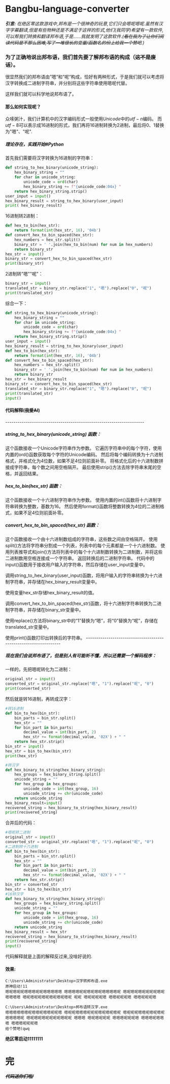 # Bangbu-language-converter
**_引言:_** _在绝区零这款游戏中,邦布是一个很神奇的玩意,它们只会嗯呢嗯呢.虽然有汉字字幕翻译,但是有些物种还是不满足于这样的形式,他们(我同学)希望有一款软件,可以帮我们转换和翻译邦布语,于是......我就发明了这款软件.(~~看在我为了让你们阅读代码是不那么困难,写了一堆很长的变量/函数名的份上给我一个赞吧~~.)_
### 为了正确地说出邦布语，我们首先要了解邦布语的构成（~~这不是废话~~）。  
很显然我们的邦布语由”嗯“和”呢“构成，恰好有两种形式，于是我们就可以考虑将汉字转换成二进制字符串，并分别将这些字符串使用嗯呢代替。  

这样我们就可以科学地说邦布语了。

#### 那么如何实现呢？
众嗦粥汁，我们计算机中的汉字编码形式一般使用$Unicode$中的$utf-n$编码。
而$utf-8$可以表示成16进制的形式，我们再将16进制转换为2进制，最后将$0、1$替换为"嗯"、"呢".

##### 理论存在，实践开始#Python

首先我们需要将汉字转换为16进制的字符串：
```python
def string_to_hex_binary(unicode_string):
    hex_binary_string = ""
    for char in unicode_string:
        unicode_code = ord(char)
        hex_binary_string += f"{unicode_code:04x} "
    return hex_binary_string.strip()
user_input = input()
hex_binary_result = string_to_hex_binary(user_input)
print( hex_binary_result)
```
16进制转2进制：
```python
def hex_to_bin(hex_str):
    return format(int(hex_str, 16), '04b')
def convert_hex_to_bin_spaced(hex_str):
    hex_numbers = hex_str.split()
    binary_str = ' '.join(hex_to_bin(num) for num in hex_numbers)
    return binary_str
hex_str = input()
binary_str = convert_hex_to_bin_spaced(hex_str)
print(binary_str)
```
2进制转"嗯""呢"：
```python
binary_str = input()
translated_str = binary_str.replace("1", "嗯").replace("0", "呢")
print(translated_str)
```
综合一下：
```python
def string_to_hex_binary(unicode_string):
    hex_binary_string = ""
    for char in unicode_string:
        unicode_code = ord(char)
        hex_binary_string += f"{unicode_code:04x} "
    return hex_binary_string.strip()
user_input = input()
hex_binary_result = string_to_hex_binary(user_input)
def hex_to_bin(hex_str):
    return format(int(hex_str, 16), '04b')
def convert_hex_to_bin_spaced(hex_str):
    hex_numbers = hex_str.split()
    binary_str = ' '.join(hex_to_bin(num) for num in hex_numbers)
    return binary_str
hex_str = hex_binary_result
binary_str = convert_hex_to_bin_spaced(hex_str)
translated_str = binary_str.replace("1", "嗯").replace("0", "呢")
print(translated_str)
input()
```
#### 代码解释(~~我爱AI~~)
\--------------------------------------------------------------------
##### string_to_hex_binary(unicode_string) 函数：

这个函数接收一个Unicode字符串作为参数。
它遍历字符串中的每个字符，使用内置的ord()函数获取每个字符的Unicode编码。
然后将每个编码转换为十六进制格式，并格式化为4位数，如果不足4位则前面补零。
将格式化后的十六进制数拼接成字符串，每个数之间用空格隔开。
最后使用strip()方法去除字符串末尾的空格，并返回结果。
##### hex_to_bin(hex_str) 函数：

这个函数接收一个十六进制字符串作为参数。
使用内置的int()函数将十六进制字符串转换为整数，基数为16。
然后使用format()函数将整数转换为4位的二进制格式，如果不足4位则前面补零。
##### convert_hex_to_bin_spaced(hex_str) 函数：

这个函数接收一个由十六进制数组成的字符串，这些数之间由空格隔开。
使用split()方法将字符串分割成一个列表，列表中的每个元素都是一个十六进制数。
使用列表推导式和join()方法将列表中的每个十六进制数转换为二进制数，并将这些二进制数用空格连接成一个字符串。
返回转换后的二进制字符串。
代码中的input()函数用于接收用户输入的字符串，然后存储在user_input变量中。

调用string_to_hex_binary(user_input)函数，将用户输入的字符串转换为十六进制字符串，并存储在hex_binary_result变量中。

使用变量hex_str存储hex_binary_result的值。

调用convert_hex_to_bin_spaced(hex_str)函数，将十六进制字符串转换为二进制字符串，并存储在binary_str变量中。

使用replace()方法将binary_str中的“1”替换为“嗯”，将“0”替换为“呢”，存储在translated_str变量中。

使用print()函数打印出转换后的字符串。
\-----------------------------------------------------------------

##### 现在我们会说邦布语了，但是别人有可能听不懂，所以还需要一个解码程序：

一样的，先把嗯呢转化为二进制：
```python
original_str = input()
converted_str = original_str.replace("嗯", "1").replace("呢", "0")
print(converted_str)
```
然后就是转16进制，再转成汉字：
```python
#转16进制
def bin_to_hex(bin_str):
    bin_parts = bin_str.split()
    hex_str = ""
    for bin_part in bin_parts:
        decimal_value = int(bin_part, 2)
        hex_str += format(decimal_value, '02X') + " "
    return hex_str.strip()
bin_str = input()
hex_str = bin_to_hex(bin_str)
print(hex_str)
```
```python
#转汉字
def hex_binary_to_string(hex_binary_string):
    hex_groups = hex_binary_string.split()
    unicode_string = ""
    for hex_group in hex_groups:
        unicode_code = int(hex_group, 16)
        unicode_string += chr(unicode_code)
    return unicode_string
hex_binary_result=input()
recovered_string = hex_binary_to_string(hex_binary_result)
print(recovered_string)
```
合并后的代码：
```python
#嗯呢转二进制
original_str = input()
converted_str = original_str.replace("嗯", "1").replace("呢", "0")
#二进制转十六进制
def bin_to_hex(bin_str):
    bin_parts = bin_str.split()
    hex_str = ""
    for bin_part in bin_parts:
        decimal_value = int(bin_part, 2)
        hex_str += format(decimal_value, '02X') + " "
    return hex_str.strip()
bin_str = converted_str
hex_str = bin_to_hex(bin_str)
#16转汉字
def hex_binary_to_string(hex_binary_string):
    hex_groups = hex_binary_string.split()
    unicode_string = ""
    for hex_group in hex_groups:
        unicode_code = int(hex_group, 16)
        unicode_string += chr(unicode_code)
    return unicode_string
hex_binary_result = hex_str
recovered_string = hex_binary_to_string(hex_binary_result)
print(recovered_string)
input()
```
代码解释就是上面的解释反过来,没啥好说的.

#### 效果:
```
C:\Users\Administrator\Desktop>汉字转邦布语.exe
原神启动!11
嗯呢嗯呢呢嗯嗯嗯呢呢嗯嗯嗯嗯嗯 嗯嗯嗯嗯呢呢嗯呢嗯呢嗯嗯嗯嗯呢 嗯呢嗯呢嗯呢呢呢呢嗯呢嗯嗯嗯嗯 嗯呢嗯呢呢嗯呢嗯呢嗯呢嗯呢 呢呢 嗯呢呢呢呢嗯 嗯嗯呢呢呢嗯 嗯嗯呢呢呢嗯

C:\Users\Administrator\Desktop>邦布语转汉字.exe
嗯嗯嗯嗯嗯嗯呢嗯嗯呢嗯嗯呢呢嗯 嗯呢呢嗯嗯嗯呢呢呢嗯呢嗯呢嗯呢 嗯呢呢呢嗯嗯呢嗯呢嗯呢嗯嗯嗯嗯呢 嗯呢嗯呢嗯呢呢呢呢嗯呢呢 嗯嗯嗯 嗯呢嗯呢呢呢 嗯嗯嗯呢呢呢嗯 嗯嗯嗯呢嗯嗯嗯 嗯嗯嗯呢呢呢嗯
给个赞吧(qwq
```

**绝区零启动11111111**
# 完
**_~~代码送你们啦/~~_**

